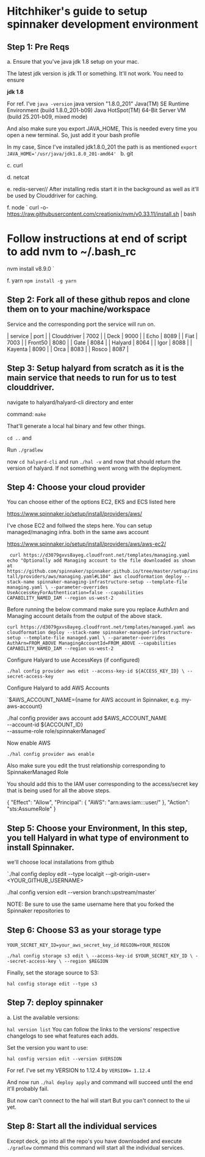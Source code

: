 # Hitchhiker's guide to setup spinnaker development environment

## Step 1: Pre Reqs
a. Ensure that you've java jdk 1.8 setup on your mac.

The latest jdk version is jdk 11 or something. It'll not work. You need to ensure 

**jdk 1.8**

For ref. I've 
`java -version`
java version "1.8.0_201"
Java(TM) SE Runtime Environment (build 1.8.0_201-b09)
Java HotSpot(TM) 64-Bit Server VM (build 25.201-b09, mixed mode)

And also make sure you export JAVA_HOME, This is needed every time you open a new terminal. So, just add it your bash profile

In my case, Since I've installed jdk1.8.0_201 the path is as mentioned `export JAVA_HOME='/usr/java/jdk1.8.0_201-amd64'
`
b. git

c. curl

d. netcat

e. redis-server// After installing redis start it in the background as well as it'll be used by Clouddriver for caching.

f. node
`  curl -o- https://raw.githubusercontent.com/creationix/nvm/v0.33.11/install.sh | bash
  # Follow instructions at end of script to add nvm to ~/.bash_rc

  nvm install v8.9.0
`

f. yarn `npm install -g yarn`


## Step 2: Fork  all of these github repos and clone them on to your machine/workspace

Service and the corresponding port the service will run on.

| service | port |
| Clouddriver |	7002 |
| Deck |	9000 |
| Echo |	8089 |
| Fiat |	7003 |
| Front50 |	8080 |
| Gate |	8084 |
| Halyard |	8064 |
| Igor |	8088 |
| Kayenta |	8090 |
| Orca |	8083 |
| Rosco |	8087 |

## Step 3: Setup halyard from scratch as it is the main service that needs to run for us to test clouddriver.

navigate to  halyard/halyard-cli directory and enter

command: `make`

That'll generate a local hal binary and few other things.

`cd ..`  and

Run `./gradlew`

now `cd halyard-cli` and run `./hal -v` and now that should return the version of halyard. If not something went wrong with the deployment.


## Step 4: Choose your cloud provider

You can choose either of the options EC2, EKS and ECS listed here

https://www.spinnaker.io/setup/install/providers/aws/

I've chose EC2 and follwed the steps here. You can setup managed/managing infra. both in the same aws account

https://www.spinnaker.io/setup/install/providers/aws/aws-ec2/

` curl https://d3079gxvs8ayeg.cloudfront.net/templates/managing.yaml
echo "Optionally add Managing account to the file downloaded as shown at https://github.com/spinnaker/spinnaker.github.io/tree/master/setup/install/providers/aws/managing.yaml#L104"
aws cloudformation deploy --stack-name spinnaker-managing-infrastructure-setup --template-file managing.yaml \
--parameter-overrides UseAccessKeyForAuthentication=false --capabilities CAPABILITY_NAMED_IAM --region us-west-2`

Before running the below command make sure you replace AuthArn and Managing account details from the output of the above stack.

`curl https://d3079gxvs8ayeg.cloudfront.net/templates/managed.yaml
aws cloudformation deploy --stack-name spinnaker-managed-infrastructure-setup --template-file managed.yaml \
--parameter-overrides AuthArn=FROM_ABOVE ManagingAccountId=FROM_ABOVE --capabilities CAPABILITY_NAMED_IAM --region us-west-2`

Configure Halyard to use AccessKeys (if configured)

`./hal config provider aws edit --access-key-id ${ACCESS_KEY_ID} \
    --secret-access-key `

Configure Halyard to add AWS Accounts

`$AWS_ACCOUNT_NAME={name for AWS account in Spinnaker, e.g. my-aws-account}

./hal config provider aws account add $AWS_ACCOUNT_NAME \
    --account-id ${ACCOUNT_ID} \
    --assume-role role/spinnakerManaged`

Now enable AWS

`./hal config provider aws enable`

Also make sure you edit the trust relationship corresponding to SpinnakerManaged Role

You should add this to the IAM user corresponding to the access/secret key that is being used for all the above steps.

 {
      "Effect": "Allow",
      "Principal": {
        "AWS": "arn:aws:iam::<acctno>:user/<username>"
      },
      "Action": "sts:AssumeRole"
    }

## Step 5: Choose your Environment, In this step, you tell Halyard in what type of environment to install Spinnaker.

we'll choose local installations from github

`./hal config deploy edit --type localgit --git-origin-user=<YOUR_GITHUB_USERNAME>

./hal config version edit --version branch:upstream/master`

NOTE: Be sure to use the same username here that you forked the Spinnaker repositories to


## Step 6: Choose S3 as your storage type

`YOUR_SECRET_KEY_ID=your_aws_secret_key_id`
`REGION=YOUR_REGION`

`./hal config storage s3 edit \
    --access-key-id $YOUR_SECRET_KEY_ID \
    --secret-access-key \
    --region $REGION`

Finally, set the storage source to S3:

`hal config storage edit --type s3`

## Step 7: deploy spinnaker

a. List the available versions:

`hal version list`
You can follow the links to the versions’ respective changelogs to see what features each adds.

Set the version you want to use:

`hal config version edit --version $VERSION`

For ref. I've set my VERSION to  1.12.4 by `VERSION= 1.12.4`

And now run `./hal deploy apply` and command will succeed until the end it'll probably fail.

But now can't connect to the hal will start But you can't connect to the ui yet.

## Step 8: Start all the individual services

Except deck, go into all the repo's you have downloaded and execute `./gradlew` command this command will start all the individual services.




